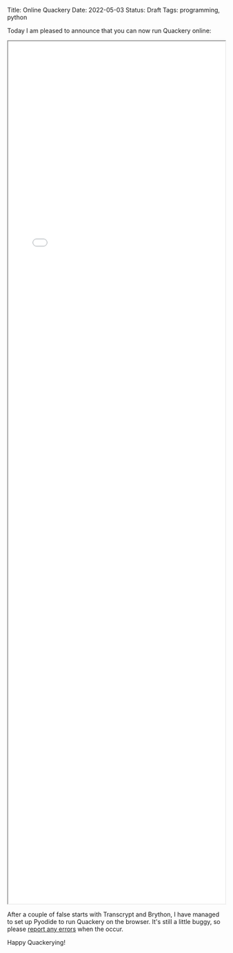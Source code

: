Title: Online Quackery
Date: 2022-05-03
Status: Draft
Tags: programming, python

Today I am pleased to announce that you can now run Quackery online:

<iframe src="/QuackeryFork" style="height: 50vh; width: 100%;"></iframe>

After a couple of false starts with Transcrypt and Brython, I have managed to set up Pyodide to run Quackery on the browser. It's still a little buggy, so please [report any errors](https://github.com/dragoncoder047/QuackeryFork/issues) when the occur.

Happy Quackerying!
